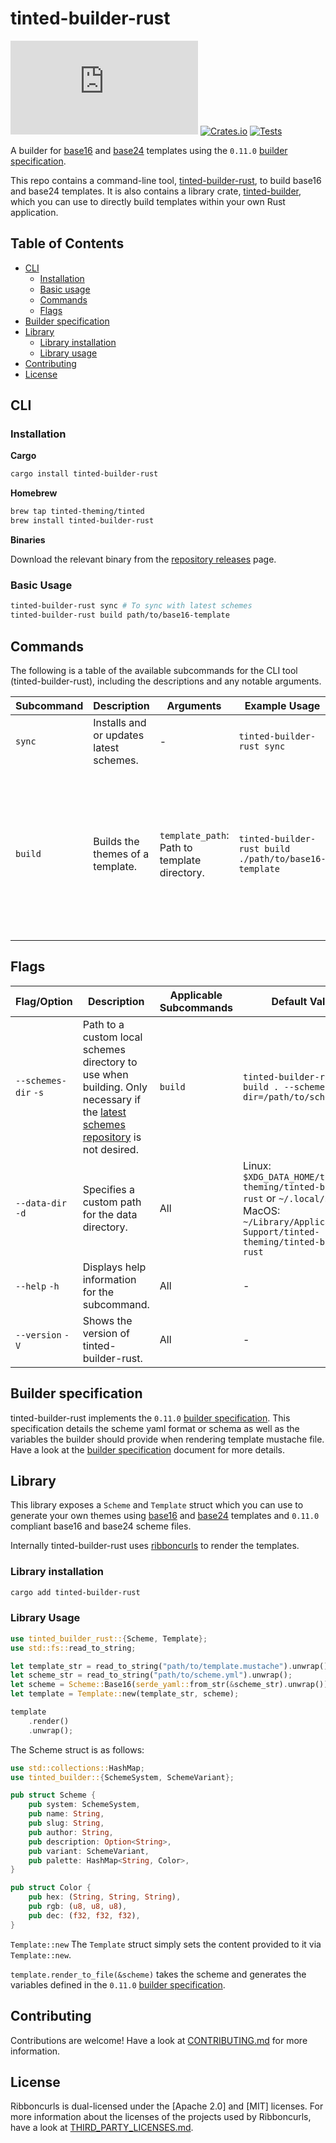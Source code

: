 # tinted-builder-rust

[![Matrix Chat](https://img.shields.io/matrix/tinted-theming:matrix.org)](https://matrix.to/#/#tinted-theming:matrix.org)
[![Crates.io](https://img.shields.io/crates/v/tinted-builder-rust.svg)](https://crates.io/crates/tinted-builder-rust)
[![Tests](https://github.com/tinted-theming/tinted-builder-rust/actions/workflows/ci.yml/badge.svg)](https://github.com/tinted-theming/tinted-builder-rust/actions/workflows/ci.yml)

A builder for [base16] and [base24] templates using the `0.11.0` [builder
specification].

This repo contains a command-line tool, [tinted-builder-rust], to build
base16 and base24 templates. It is also contains a library crate,
[tinted-builder], which you can use to directly build templates within
your own Rust application.

## Table of Contents

- [CLI](#cli)
  - [Installation](#installation)
  - [Basic usage](#basic-usage)
  - [Commands](#commands)
  - [Flags](#flags)
- [Builder specification](#builder-specification)
- [Library](#library)
  - [Library installation](#library-installation)
  - [Library usage](#library-usage)
- [Contributing](#contributing)
- [License](#license)

## CLI

### Installation


**Cargo**

```sh
cargo install tinted-builder-rust
```

**Homebrew**

```sh
brew tap tinted-theming/tinted
brew install tinted-builder-rust
```

**Binaries**

Download the relevant binary from the [repository releases] page.

### Basic Usage

```sh
tinted-builder-rust sync # To sync with latest schemes
tinted-builder-rust build path/to/base16-template
```

## Commands

The following is a table of the available subcommands for the CLI tool (tinted-builder-rust), including the descriptions and any notable arguments.

| Subcommand | Description                          | Arguments            | Example Usage                              | Flags |
|------------|--------------------------------------|----------------------|--------------------------------------------|-------|
| `sync`  | Installs and or updates latest schemes. | - | `tinted-builder-rust sync` | `--quiet` (silence stderr and stdout) |
| `build` | Builds the themes of a template. | `template_path`: Path to template directory. | `tinted-builder-rust build ./path/to/base16-template` | `--quiet` (silence stderr and stdout), `--sync` (equivalent of running `tinted-builder-rust sync` before `tinted-builder-rust build`) |

## Flags

| Flag/Option       | Description                             | Applicable Subcommands | Default Value | Example Usage                             |
|-------------------|-----------------------------------------|------------------------|---------------|-------------------------------------------|
| `--schemes-dir` `-s`   | Path to a custom local schemes directory to use when building. Only necessary if the [latest schemes repository] is not desired. | `build` | `tinted-builder-rust build . --schemes-dir=/path/to/schemes/dir` |
| `--data-dir` `-d`   | Specifies a custom path for the data directory. | All | Linux: `$XDG_DATA_HOME/tinted-theming/tinted-builder-rust` or `~/.local/share`. MacOS: `~/Library/Application\ Support/tinted-theming/tinted-builder-rust` | `tinted-builder-rust sync --data-dir /path/to/custom/data-dir` |
| `--help` `-h`     | Displays help information for the subcommand. | All | - | `tinted-builder-rust --help`, `tinted-builder-rust build --help`, etc |
| `--version` `-V`  | Shows the version of tinted-builder-rust. | All | - | `tinted-builder-rust --version` |

## Builder specification

tinted-builder-rust implements the `0.11.0` [builder specification]. This
specification details the scheme yaml format or schema as well as the
variables the builder should provide when rendering template mustache
file. Have a look at the [builder specification] document for more
details.

## Library

This library exposes a `Scheme` and `Template` struct which you can
use to generate your own themes using [base16] and [base24] templates and
`0.11.0` compliant base16 and base24 scheme files.

Internally tinted-builder-rust uses [ribboncurls] to render the templates.

### Library installation

```sh
cargo add tinted-builder-rust
```

### Library Usage

```rust
use tinted_builder_rust::{Scheme, Template};
use std::fs::read_to_string;

let template_str = read_to_string("path/to/template.mustache").unwrap();
let scheme_str = read_to_string("path/to/scheme.yml").unwrap();
let scheme = Scheme::Base16(serde_yaml::from_str(&scheme_str).unwrap());
let template = Template::new(template_str, scheme);

template
    .render()
    .unwrap();
```

The Scheme struct is as follows:

```rust
use std::collections::HashMap;
use tinted_builder::{SchemeSystem, SchemeVariant};

pub struct Scheme {
    pub system: SchemeSystem,
    pub name: String,
    pub slug: String,
    pub author: String,
    pub description: Option<String>,
    pub variant: SchemeVariant,
    pub palette: HashMap<String, Color>,
}

pub struct Color {
    pub hex: (String, String, String),
    pub rgb: (u8, u8, u8),
    pub dec: (f32, f32, f32),
}
```

`Template::new`
The `Template` struct simply sets the content provided to it via
`Template::new`.

`template.render_to_file(&scheme)` takes the scheme and generates the
variables defined in the `0.11.0` [builder specification].

## Contributing

Contributions are welcome! Have a look at [CONTRIBUTING.md] for more
information.

## License

Ribboncurls is dual-licensed under the [Apache 2.0] and [MIT] licenses.
For more information about the licenses of the projects used by
Ribboncurls, have a look at [THIRD_PARTY_LICENSES.md].

[tinted-builder-rust]: tinted-builder-rust/README.md
[tinted-builder]: tinted-builder/README.md
[latest schemes repository]: https://github.com/tinted-theming/schemes
[home repository]: https://github.com/tinted-theming/home
[builder specification]: https://github.com/tinted-theming/home/blob/main/builder.md
[base16]: https://github.com/tinted-theming/home/blob/main/styling.md
[base24]: https://github.com/tinted-theming/base24/blob/master/styling.md
[ribboncurls]: https://github.com/tinted-theming/ribboncurls
[builder specification]: https://github.com/tinted-theming/home/blob/main/builder.md
[LICENSE]: LICENSE
[THIRD_PARTY_LICENSES.md]: THIRD_PARTY_LICENSES.md
[CONTRIBUTING.md]: CONTRIBUTING.md
[repository releases]: https://github.com/tinted-theming/tinted-builder-rust/releases/latest
